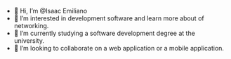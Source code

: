 - 👋 Hi, I’m @Isaac Emiliano
- 👀 I’m interested in development software and learn more about of networking.
- 🌱 I’m currently studying a software development degree at the university.
- 💞️ I’m looking to collaborate on a web application or a mobile application.

<!---
laloparkour/laloparkour is a ✨ special ✨ repository because its `README.md` (this file) appears on your GitHub profile.
You can click the Preview link to take a look at your changes.
--->
